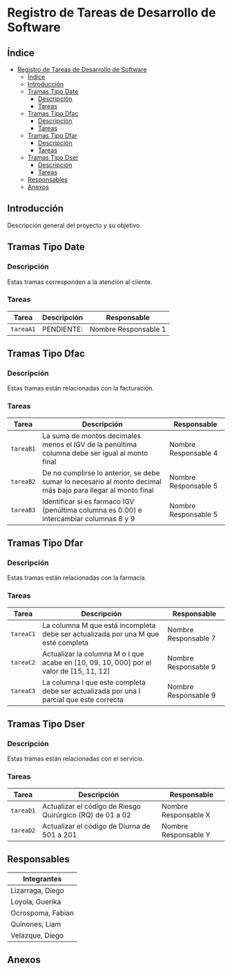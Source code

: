 # Registro de Tareas de Desarrollo de Software

## Índice

- [Registro de Tareas de Desarrollo de Software](#registro-de-tareas-de-desarrollo-de-software)
  - [Índice](#índice)
  - [Introducción](#introducción)
  - [Tramas Tipo Date](#tramas-tipo-date)
    - [Descripción](#descripción)
    - [Tareas](#tareas)
  - [Tramas Tipo Dfac](#tramas-tipo-dfac)
    - [Descripción](#descripción-1)
    - [Tareas](#tareas-1)
  - [Tramas Tipo Dfar](#tramas-tipo-dfar)
    - [Descripción](#descripción-2)
    - [Tareas](#tareas-2)
  - [Tramas Tipo Dser](#tramas-tipo-dser)
    - [Descripción](#descripción-3)
    - [Tareas](#tareas-3)
  - [Responsables](#responsables)
  - [Anexos](#anexos)

## Introducción

Descripción general del proyecto y su objetivo.

## Tramas Tipo Date

### Descripción

Estas tramas corresponden a la atención al cliente.

### Tareas

| Tarea     | Descripción | Responsable          |
| --------- | ----------- | -------------------- |
| `tareaA1` | PENDIENTE:  | Nombre Responsable 1 |

## Tramas Tipo Dfac

### Descripción

Estas tramas están relacionadas con la facturación.

### Tareas

| Tarea     | Descripción                                                                                                  | Responsable          |
| --------- | ------------------------------------------------------------------------------------------------------------ | -------------------- |
| `tareaB1` | La suma de montos decimales menos el IGV de la penúltima columna debe ser igual al monto final               | Nombre Responsable 4 |
| `tareaB2` | De no cumplirse lo anterior, se debe sumar lo necesario al monto decimal más bajo para llegar al monto final | Nombre Responsable 5 |
| `tareaB3` | Identificar si es farmaco IGV (penúltima columna es 0.00) e intercambiar columnas 8 y 9                      | Nombre Responsable 5 |

## Tramas Tipo Dfar

### Descripción

Estas tramas están relacionadas con la farmacia.

### Tareas

| Tarea     | Descripción                                                                             | Responsable          |
| --------- | --------------------------------------------------------------------------------------- | -------------------- |
| `tareaC1` | La columna M que está incompleta debe ser actualizada por una M que esté completa       | Nombre Responsable 7 |
| `tareaC2` | Actualizar la columna M o I que acabe en [10, 09, 10, 000] por el valor de [15, 11, 12] | Nombre Responsable 9 |
| `tareaC3` | La columna I que este completa debe ser actualizada por una I parcial que este correcta | Nombre Responsable 9 |

## Tramas Tipo Dser

### Descripción

Estas tramas están relacionadas con el servicio.

### Tareas

| Tarea     | Descripción                                               | Responsable          |
| --------- | --------------------------------------------------------- | -------------------- |
| `tareaD1` | Actualizar el código de Riesgo Quirúrgico (RQ) de 01 a 02 | Nombre Responsable X |
| `tareaD2` | Actualizar el código de Diurna de 501 a 201               | Nombre Responsable Y |

## Responsables

| Integrantes       |
| ----------------- |
| Lizarraga, Diego  |
| Loyola, Guerika   |
| Ocrospoma, Fabian |
| Quinones, Liam    |
| Velazque, Diego   |

## Anexos
